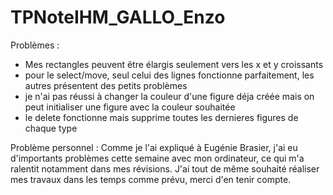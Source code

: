 # TPNoteIHM_GALLO_Enzo

Problèmes :

- Mes rectangles peuvent être élargis seulement vers les x et y croissants
- pour le select/move, seul celui des lignes fonctionne parfaitement, les autres présentent des petits problèmes
- je n'ai pas réussi à changer la couleur d'une figure déja créée mais on peut initialiser une figure avec la couleur souhaitée
- le delete fonctionne mais supprime toutes les dernieres figures de chaque type

Problème personnel :
Comme je l'ai expliqué à Eugénie Brasier, j'ai eu d'importants problèmes cette semaine avec mon ordinateur, ce qui 
m'a ralentit notamment dans mes révisions. J'ai tout de même souhaité réaliser mes travaux dans les temps comme prévu, 
merci d'en tenir compte.

  